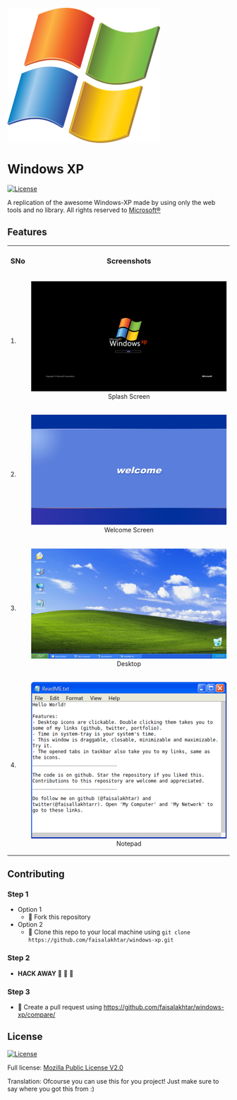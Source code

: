 ![Windows XP Logo](assets/logo.svg)

# Windows XP

[![License](https://img.shields.io/badge/license-Mozilla%20Public%20License%20Version%202.0-blue?logo=mozilla)](LICENSE)

A replication of the awesome Windows-XP made by using only the web tools and no library. All rights reserved to <a href="https://www.microsoft.com/en-in">Microsoft&reg;</a>


## Features

<table>
  <tr>
    <td><h3>SNo</h3></td>
    <td><h3 align="center">Screenshots</h3></td>
  </tr>

  <tr>
    <td>1.</td>
    <td>
      <p align="center">
      <img src="windows-xp-splash-screen.png" title="Splash Screen" alt="Splash Screen" />
      <br />
      Splash Screen
      </p>
    </td>
  </tr>
  <tr>
    <td>2.</td>
    <td>
      <p align="center">
      <img src="windows-xp-welcome-screen.png" title="Welcome Screen" alt="Welcome Screen" />
      <br />
      Welcome Screen
      </p>
    </td>
  </tr>

  <tr>
    <td>3.</td>
    <td>
      <p align="center">
      <img src="windows-xp-desktop-screen.png" title="Desktop" alt="Desktop" />
      <br />
      Desktop
      </p>
    </td>
  </tr>
  <tr>

  <td>4.</td>
    <td>
      <p align="center">
      <img src="windows-xp-notepad.png" title="Notepad" alt="Notepad" />
      <br />
      Notepad
      </p>
    </td>
  </tr>
</table>


## Contributing

### Step 1
- Option 1
  - :fork_and_knife: Fork this repository
- Option 2
  -  :dancers: Clone this repo to your local machine using ```git clone https://github.com/faisalakhtar/windows-xp.git```

### Step 2
- **HACK AWAY** :hammer: :hammer: :hammer:

### Step 3
- :repeat: Create a pull request using https://github.com/faisalakhtar/windows-xp/compare/


## License

[![License](https://img.shields.io/badge/license-Mozilla%20Public%20License%20Version%202.0-blue?logo=mozilla)](LICENSE)

Full license: [Mozilla Public License V2.0](LICENSE)

Translation: Ofcourse you can use this for you project! Just make sure to say where you got this from :)
